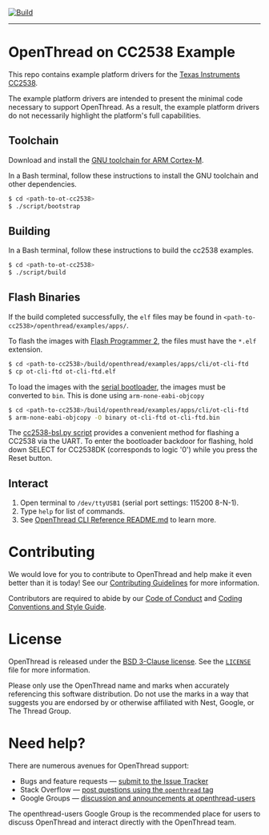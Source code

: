 [![Build][ot-gh-action-build-svg]][ot-gh-action-build]

[ot-gh-action-build]: https://github.com/openthread/ot-cc2538/actions?query=workflow%3ABuild+branch%3Amain+event%3Apush
[ot-gh-action-build-svg]: https://github.com/openthread/ot-cc2538/workflows/Build/badge.svg?branch=main&event=push

---

# OpenThread on CC2538 Example

This repo contains example platform drivers for the [Texas Instruments CC2538][cc2538].

[cc2538]: http://www.ti.com/product/CC2538

The example platform drivers are intended to present the minimal code necessary to support OpenThread. As a result, the example platform drivers do not necessarily highlight the platform's full capabilities.

## Toolchain

Download and install the [GNU toolchain for ARM Cortex-M][gnu-toolchain].

[gnu-toolchain]: https://developer.arm.com/tools-and-software/open-source-software/developer-tools/gnu-toolchain/gnu-rm

In a Bash terminal, follow these instructions to install the GNU toolchain and other dependencies.

```bash
$ cd <path-to-ot-cc2538>
$ ./script/bootstrap
```

## Building

In a Bash terminal, follow these instructions to build the cc2538 examples.

```bash
$ cd <path-to-ot-cc2538>
$ ./script/build
```

## Flash Binaries

If the build completed successfully, the `elf` files may be found in `<path-to-cc2538>/openthread/examples/apps/`.

To flash the images with [Flash Programmer 2][ti-flash-programmer-2], the files must have the `*.elf` extension.

```bash
$ cd <path-to-cc2538>/build/openthread/examples/apps/cli/ot-cli-ftd
$ cp ot-cli-ftd ot-cli-ftd.elf
```

To load the images with the [serial bootloader][ti-cc2538-bootloader], the images must be converted to `bin`. This is done using `arm-none-eabi-objcopy`

```bash
$ cd <path-to-cc2538>/build/openthread/examples/apps/cli/ot-cli-ftd
$ arm-none-eabi-objcopy -O binary ot-cli-ftd ot-cli-ftd.bin
```

The [cc2538-bsl.py script][cc2538-bsl-tool] provides a convenient method for flashing a CC2538 via the UART. To enter the bootloader backdoor for flashing, hold down SELECT for CC2538DK (corresponds to logic '0') while you press the Reset button.

[ti-flash-programmer-2]: http://www.ti.com/tool/flash-programmer
[ti-cc2538-bootloader]: http://www.ti.com/lit/an/swra466a/swra466a.pdf
[cc2538-bsl-tool]: https://github.com/JelmerT/cc2538-bsl

## Interact

1. Open terminal to `/dev/ttyUSB1` (serial port settings: 115200 8-N-1).
2. Type `help` for list of commands.
3. See [OpenThread CLI Reference README.md][cli] to learn more.

[cli]: https://github.com/openthread/openthread/blob/master/src/cli/README.md

# Contributing

We would love for you to contribute to OpenThread and help make it even better than it is today! See our [Contributing Guidelines](https://github.com/openthread/openthread/blob/master/CONTRIBUTING.md) for more information.

Contributors are required to abide by our [Code of Conduct](https://github.com/openthread/openthread/blob/master/CODE_OF_CONDUCT.md) and [Coding Conventions and Style Guide](https://github.com/openthread/openthread/blob/master/STYLE_GUIDE.md).

# License

OpenThread is released under the [BSD 3-Clause license](https://github.com/openthread/ot-cc2538/blob/master/LICENSE). See the [`LICENSE`](https://github.com/openthread/ot-cc2538/blob/master/LICENSE) file for more information.

Please only use the OpenThread name and marks when accurately referencing this software distribution. Do not use the marks in a way that suggests you are endorsed by or otherwise affiliated with Nest, Google, or The Thread Group.

# Need help?

There are numerous avenues for OpenThread support:

- Bugs and feature requests — [submit to the Issue Tracker](https://github.com/openthread/openthread/issues)
- Stack Overflow — [post questions using the `openthread` tag](http://stackoverflow.com/questions/tagged/openthread)
- Google Groups — [discussion and announcements at openthread-users](https://groups.google.com/forum/#!forum/openthread-users)

The openthread-users Google Group is the recommended place for users to discuss OpenThread and interact directly with the OpenThread team.
